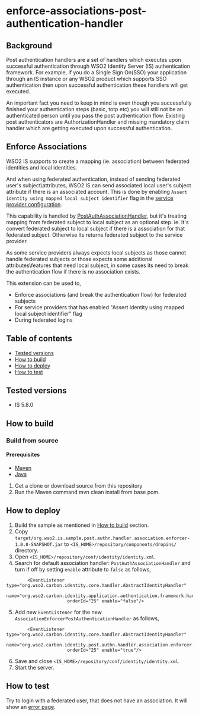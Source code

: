 # enforce-associations-post-authentication-handler

## Background
Post authentication handlers are a set of handlers which executes upon successful authentication through WSO2 Identity Server (IS) authentication framework. For example, if you do a Single Sign On(SSO) your application through an IS instance or any WSO2 product which supports SSO authentication then upon successful authentication these handlers will get executed.

An important fact you need to keep in mind is even though you successfully finished your authentication steps (basic, totp etc) you will still not be an authenticated person until you pass the post authentication flow. Existing post authenticators are AuthorizationHandler and missing mandatory claim handler which are getting executed upon successful authentication.

## Enforce Associations
WSO2 IS supports to create a mapping (ie. association) between federated identities and local identities.

And when using federated authentication, instead of sending federated user's subject\attributes, WSO2 IS can send associated local user's subject
attribute if there is an associated account. This is done by enabling `Assert identity using mapped local subject identifier` flag in the [service provider configuration](https://docs.wso2.com/display/IS580/Configuring+Local+and+Outbound+Authentication+for+a+Service+Provider).

This capability is handled by [PostAuthAssociationHandler](https://github.com/wso2/carbon-identity-framework/blob/v5.12.387/components/authentication-framework/org.wso2.carbon.identity.application.authentication.framework/src/main/java/org/wso2/carbon/identity/application/authentication/framework/handler/request/impl/PostAuthAssociationHandler.java), but it's treating mapping from federated subject to local subject as an optional step. ie. It's convert federated subject to local subject if there is a association for that federated subject. Otherwise its returns federated subject to the service provider.

As some service providers always expects local subjects as those cannot handle federated subjects or those expects some additional attributes\features that need local subject, in some cases its need to break the authentication flow if there is no association exists.

This extension can be used to,
* Enforce associations (and break the authentication flow) for federated subjects
* For service providers that has enabled "Assert identity using mapped local subject identifier" flag
* During federated logins

## Table of contents

- [Tested versions](#tested-versions)
- [How to build](#how-to-build)
- [How to deploy](#how-to-deploy)
- [How to test](#how-to-test)

## Tested versions
* IS 5.8.0

## How to build

### Build from source

#### Prerequisites

* [Maven](https://maven.apache.org/download.cgi)
* [Java](http://www.oracle.com/technetwork/java/javase/downloads)

1. Get a clone or download source from this repository
2. Run the Maven command mvn clean install from base pom.

## How to deploy

1. Build the sample as mentioned in [How to build](#how-to-build) section.
2. Copy `target/org.wso2.is.sample.post.authn.handler.association.enforcer-1.0.0-SNAPSHOT.jar` to `<IS_HOME>/repository/components/dropins/` directory.
3. Open `<IS_HOME>/repository/conf/identity/identity.xml`.
4. Search for default association handler: `PostAuthAssociationHandler` and turn if off by setting `enable` attribute to `false` as follows,
```
        <EventListener type="org.wso2.carbon.identity.core.handler.AbstractIdentityHandler"
                       name="org.wso2.carbon.identity.application.authentication.framework.handler.request.impl.PostAuthAssociationHandler"
                       orderId="25" enable="false"/>
```
5. Add new `EventListener` for the new `AssociationEnforcerPostAuthenticationHandler` as follows,
```
        <EventListener type="org.wso2.carbon.identity.core.handler.AbstractIdentityHandler"
                       name="org.wso2.carbon.identity.post.authn.handler.association.enforcer.AssociationEnforcerPostAuthenticationHandler"
                       orderId="25" enable="true"/>
```
6. Save and close `<IS_HOME>/repository/conf/identity/identity.xml`.
7. Start the server.

## How to test

Try to login with a federated user, that does not have an association. It will show an [error page](https://localhost:9443/authenticationendpoint/retry.do?status=Authentication+attempt+failed.&statusMsg=Authentication+failed.+Cannot+find+mapped+local+user.&tenantDomain=carbon.super).
